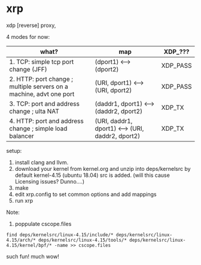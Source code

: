 # xrp
xdp \[reverse\] proxy,

4 modes for now:

| what?    | map   |  XDP_??? |
|--- |---|---|
| 1. TCP: simple tcp port change (JFF) |  (dport1) <--> (dport2) |  XDP_PASS | 
| 2. HTTP: port change ; multiple servers on a machine, advt one port | (URI, dport1) <--> (URI, dport2) | XDP_PASS |
| 3. TCP: port and address change ; ulta NAT |    (daddr1, dport1) <--> (daddr2, dport2) | XDP_TX |
| 4. HTTP: port and address change ; simple load balancer | (URI, daddr1, dport1) <--> (URI, daddr2, dport2) | XDP_TX |



setup:

1. install clang and llvm.
2. download your kernel from kernel.org and unzip into deps/kernelsrc
   by default kernel-4.15 (ubuntu 18.04) src is added.
   (will this cause Licensing issues? Dunno....)
3. make
4. edit xrp.config to set common options and add mappings
5. run xrp

Note:
1. poppulate cscope.files
```
find deps/kernelsrc/linux-4.15/include/* deps/kernelsrc/linux-4.15/arch/* deps/kernelsrc/linux-4.15/tools/* deps/kernelsrc/linux-4.15/kernel/bpf/* -name >> cscope.files
```

such fun! much wow!
